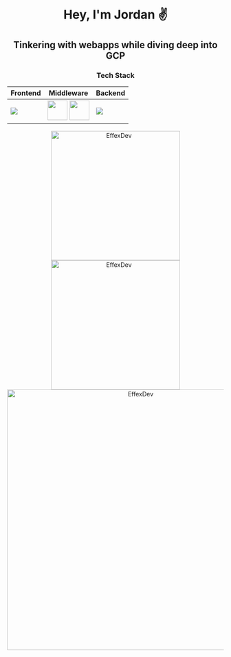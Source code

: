 <div align="center">
<h1>Hey, I'm Jordan ✌️</h1>

<h2>Tinkering with webapps while diving deep into GCP</h2>
  <h3>Tech Stack</h3>
  <table>
    <thead>
      <tr>
        <th>Frontend</th>
        <th>Middleware</th>
        <th>Backend</th>
      </tr>
    </thead>
    <tbody>
      <tr>
        <td><img src="https://skillicons.dev/icons?i=ts,react,nextjs,tailwind&perline=4" /></td>
        <td align="center"><img src="https://meta-q.cdn.bubble.io/f1740327389123x713161792968389100/n8n%20plugin.png" width="46" />
        <img src="https://cdn.iconscout.com/icon/free/png-256/free-stripe-logo-icon-svg-download-png-498440.png" width="46" /></td>
        <td><img src="https://skillicons.dev/icons?i=go,gcp,firebase&perline=4" /></td>
      </tr>
    </tbody>
  </table>
  
  <p>
    <img src="http://github-profile-summary-cards.vercel.app/api/cards/repos-per-language?username=EffexDev&theme=dark" alt="EffexDev" width="300" />
    <img src="http://github-profile-summary-cards.vercel.app/api/cards/stats?username=EffexDev&theme=dark" alt="EffexDev" width="300" />
    <img src="http://github-profile-summary-cards.vercel.app/api/cards/profile-details?username=EffexDev&theme=dark" alt="EffexDev" width="605" />
</p>
</div>
